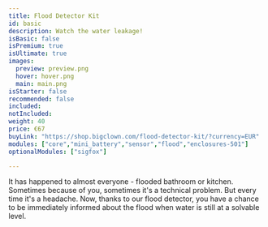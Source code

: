 ```yaml
---
title: Flood Detector Kit
id: basic
description: Watch the water leakage!
isBasic: false
isPremium: true
isUltimate: true
images:
  preview: preview.png
  hover: hover.png
  main: main.png
isStarter: false
recommended: false
included:
notIncluded:
weight: 40
price: €67
buyLink: "https://shop.bigclown.com/flood-detector-kit/?currency=EUR"
modules: ["core","mini_battery","sensor","flood","enclosures-501"]
optionalModules: ["sigfox"]

---
```


It has happened to almost everyone - flooded bathroom or kitchen. Sometimes because of you, sometimes it's a technical problem. But every time it's a headache. Now, thanks to our flood detector, you have a chance to be immediately informed about the flood when water is still at a solvable level.
